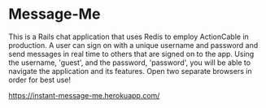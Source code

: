 # Message-Me

This is a Rails chat application that uses Redis to employ ActionCable in production. A user can sign on with a unique username and password and send messages in real time to others that are signed on to the app. Using the username, 'guest', and the password, 'password', you will be able to navigate the application and its features. Open two separate browsers in order for best use!

https://instant-message-me.herokuapp.com/ 
